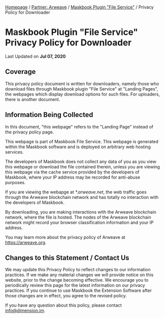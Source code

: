 [Homepage](../../) / [Partner: Arweave](../) / [Maskbook Plugin "File Service"](./) / Privacy Policy for Downloader

# Maskbook Plugin "File Service"<br>Privacy Policy for Downloader

Last Updated on **Jul 07, 2020**

## Coverage

This privacy policy document is written for downloaders, namely those who download files through Maskbook plugin "File Service" at "Landing Pages",
the webpages which display download options for such files. For uploaders, there is another document.

## Information Being Collected

In this document, "this webpage" refers to the "Landing Page" instead of the privacy policy page.

This webpage is part of Maskbook File Service. This webpage is generated within the Maskbook software and is deployed on arbitrary web hosting services.

The developers of Maskbook does not collect any data of you as you view this webpage or download the file contained therein,
unless you are viewing this webpage via the cache service provided by the developers of Maskbook, where your IP address may be recorded for anti-abuse purposes.

If you are viewing the webapge at _\*.arweave.net_, the web traffic goes through the Arweave blockchain network and has totally no interaction with the developers of Maskbook.

By downloading, you are making interactions with the Arweave blockchain network, where the file is hosted.
The nodes of the Arweave blockchain network might record your browser classification information and your IP address.

You may learn more about the privacy policy of Arweave at <https://arweave.org>.

## Changes to this Statement / Contact Us

We may update this Privacy Policy to reflect changes to our information practices. If we make any material changes we will provide notice on this website, prior to the change becoming effective. We encourage you to periodically review this page for the latest information on our privacy practices. If you continue to use Maskbook the Extension Software after those changes are in effect, you agree to the revised policy.

If you have any question about this policy, please contact [info@dimension.im](mailto:info@dimension.im).

